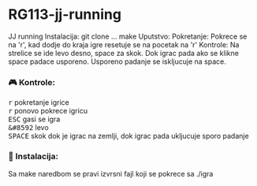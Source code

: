 # RG113-jj-running
JJ running
Instalacija:
	git clone ...
	make
Uputstvo:
 Pokretanje:
	Pokrece se na 'r', kad dodje do kraja igre resetuje 
	se na pocetak na 'r'
 Kontrole:
	Na strelice se ide levo desno, space za skok.
	Dok igrac pada ako se klikne space padace usporeno.
	Usporeno padanje se iskljucuje na space. 



### :video_game: Kontrole:
<kbd>r</kbd> pokretanje igrice <br>
<kbd>r</kbd> ponovo pokrece igricu <br>
<kbd>ESC</kbd> gasi se igra <br>
<kbd>&#8592</kbd> levo <br>
<kbd>SPACE</kbd> skok dok je igrac na zemlji, dok igrac pada ukljucuje sporo padanje <br>

### :wrench: Instalacija:
Sa make naredbom se pravi izvrsni fajl koji se pokrece sa ./igra
